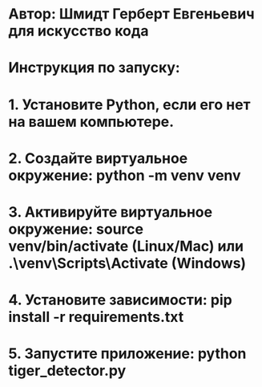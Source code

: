 # Автор: Шмидт Герберт Евгеньевич для искусство кода

# Инструкция по запуску:
# 1. Установите Python, если его нет на вашем компьютере.
# 2. Создайте виртуальное окружение: python -m venv venv
# 3. Активируйте виртуальное окружение: source venv/bin/activate (Linux/Mac) или .\venv\Scripts\Activate (Windows)
# 4. Установите зависимости: pip install -r requirements.txt
# 5. Запустите приложение: python tiger_detector.py
